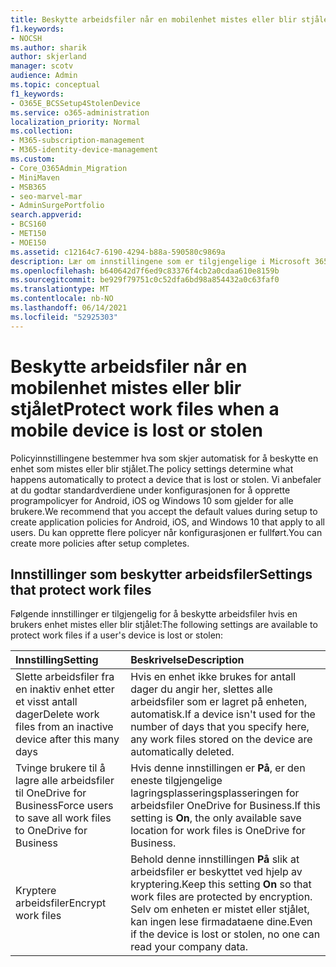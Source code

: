 ```yaml
---
title: Beskytte arbeidsfiler når en mobilenhet mistes eller blir stjålet
f1.keywords:
- NOCSH
ms.author: sharik
author: skjerland
manager: scotv
audience: Admin
ms.topic: conceptual
f1_keywords:
- O365E_BCSSetup4StolenDevice
ms.service: o365-administration
localization_priority: Normal
ms.collection:
- M365-subscription-management
- M365-identity-device-management
ms.custom:
- Core_O365Admin_Migration
- MiniMaven
- MSB365
- seo-marvel-mar
- AdminSurgePortfolio
search.appverid:
- BCS160
- MET150
- MOE150
ms.assetid: c12164c7-6190-4294-b88a-590580c9869a
description: Lær om innstillingene som er tilgjengelige i Microsoft 365 for bedrifter for å beskytte arbeidsfiler hvis en brukers enhet går tapt eller blir stjålet.
ms.openlocfilehash: b640642d7f6ed9c83376f4cb2a0cdaa610e8159b
ms.sourcegitcommit: be929f79751c0c52dfa6bd98a854432a0c63faf0
ms.translationtype: MT
ms.contentlocale: nb-NO
ms.lasthandoff: 06/14/2021
ms.locfileid: "52925303"
---
```

# <a name="protect-work-files-when-a-mobile-device-is-lost-or-stolen"></a><span data-ttu-id="00955-103">Beskytte arbeidsfiler når en mobilenhet mistes eller blir stjålet</span><span class="sxs-lookup"><span data-stu-id="00955-103">Protect work files when a mobile device is lost or stolen</span></span>

<span data-ttu-id="00955-104">Policyinnstillingene bestemmer hva som skjer automatisk for å beskytte en enhet som mistes eller blir stjålet.</span><span class="sxs-lookup"><span data-stu-id="00955-104">The policy settings determine what happens automatically to protect a device that is lost or stolen.</span></span> <span data-ttu-id="00955-105">Vi anbefaler at du godtar standardverdiene under konfigurasjonen for å opprette programpolicyer for Android, iOS og Windows 10 som gjelder for alle brukere.</span><span class="sxs-lookup"><span data-stu-id="00955-105">We recommend that you accept the default values during setup to create application policies for Android, iOS, and Windows 10 that apply to all users.</span></span> <span data-ttu-id="00955-106">Du kan opprette flere policyer når konfigurasjonen er fullført.</span><span class="sxs-lookup"><span data-stu-id="00955-106">You can create more policies after setup completes.</span></span>
  
## <a name="settings-that-protect-work-files"></a><span data-ttu-id="00955-107">Innstillinger som beskytter arbeidsfiler</span><span class="sxs-lookup"><span data-stu-id="00955-107">Settings that protect work files</span></span>

<span data-ttu-id="00955-108">Følgende innstillinger er tilgjengelig for å beskytte arbeidsfiler hvis en brukers enhet mistes eller blir stjålet:</span><span class="sxs-lookup"><span data-stu-id="00955-108">The following settings are available to protect work files if a user's device is lost or stolen:</span></span>


|<span data-ttu-id="00955-109">Innstilling</span><span class="sxs-lookup"><span data-stu-id="00955-109">Setting</span></span>  <br/> |<span data-ttu-id="00955-110">Beskrivelse</span><span class="sxs-lookup"><span data-stu-id="00955-110">Description</span></span>  <br/> |
|:-----|:-----|
|<span data-ttu-id="00955-111">Slette arbeidsfiler fra en inaktiv enhet etter et visst antall dager</span><span class="sxs-lookup"><span data-stu-id="00955-111">Delete work files from an inactive device after this many days</span></span>  <br/> |<span data-ttu-id="00955-112">Hvis en enhet ikke brukes for antall dager du angir her, slettes alle arbeidsfiler som er lagret på enheten, automatisk.</span><span class="sxs-lookup"><span data-stu-id="00955-112">If a device isn't used for the number of days that you specify here, any work files stored on the device are automatically deleted.</span></span>  <br/> |
|<span data-ttu-id="00955-113">Tvinge brukere til å lagre alle arbeidsfiler til OneDrive for Business</span><span class="sxs-lookup"><span data-stu-id="00955-113">Force users to save all work files to OneDrive for Business</span></span>  <br/> |<span data-ttu-id="00955-114">Hvis denne innstillingen er **På**, er den eneste tilgjengelige lagringsplasseringsplasseringen for arbeidsfiler OneDrive for Business.</span><span class="sxs-lookup"><span data-stu-id="00955-114">If this setting is **On**, the only available save location for work files is OneDrive for Business.</span></span>  <br/> |
|<span data-ttu-id="00955-115">Kryptere arbeidsfiler</span><span class="sxs-lookup"><span data-stu-id="00955-115">Encrypt work files</span></span>  <br/> |<span data-ttu-id="00955-116">Behold denne innstillingen **På** slik at arbeidsfiler er beskyttet ved hjelp av kryptering.</span><span class="sxs-lookup"><span data-stu-id="00955-116">Keep this setting **On** so that work files are protected by encryption.</span></span> <span data-ttu-id="00955-117">Selv om enheten er mistet eller stjålet, kan ingen lese firmadataene dine.</span><span class="sxs-lookup"><span data-stu-id="00955-117">Even if the device is lost or stolen, no one can read your company data.</span></span>  <br/> |
   

